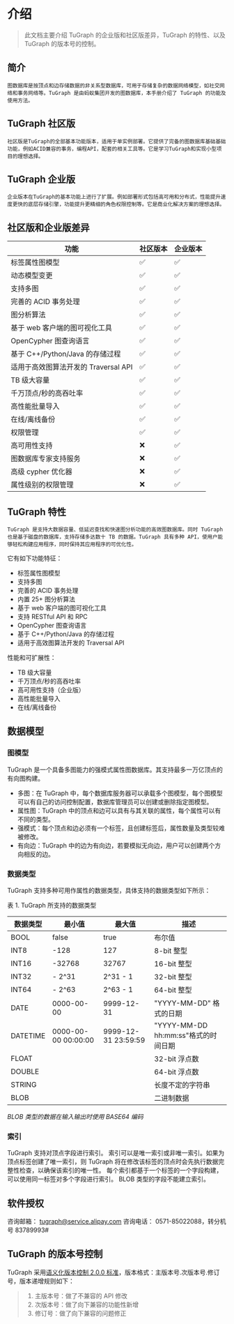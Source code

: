 # 介绍

> 此文档主要介绍 TuGraph 的企业版和社区版差异，TuGraph 的特性、以及 TuGraph 的版本号的控制。
 
## 简介

    图数据库是按顶点和边存储数据的非关系型数据库，可用于存储复杂的数据网络模型，如社交网络和事务网络等。TuGraph 是由蚂蚁集团开发的图数据库，本手册介绍了 TuGraph 的功能及使用方法。

## TuGraph 社区版

    社区版是TuGraph的全部基本功能版本，适用于单实例部署。它提供了完备的图数据库基础基础功能，例如ACID兼容的事务，编程API，配套的相关工具等。它是学习TuGraph和实现小型项目的理想选择。

## TuGraph 企业版

    企业版本在TuGraph的基本功能上进行了扩展。例如部署形式包括高可用和分布式，性能提升速度更快的底层存储引擎，功能提升更精细的角色权限控制等。它是商业化解决方案的理想选择。

## 社区版和企业版差异

| 功能                                 | 社区版本 | 企业版本 |
| ------------------------------------ | -------- | -------- |
| 标签属性图模型                       | ✅       | ✅       |
| 动态模型变更                         | ✅       | ✅       |
| 支持多图                             | ✅       | ✅       |
| 完善的 ACID 事务处理                 | ✅       | ✅       |
| 图分析算法                           | ✅       | ✅       |
| 基于 web 客户端的图可视化工具        | ✅       | ✅       |
| OpenCypher 图查询语言                | ✅       | ✅       |
| 基于 C++/Python/Java 的存储过程      | ✅       | ✅       |
| 适用于高效图算法开发的 Traversal API | ✅       | ✅       |
| TB 级大容量                          | ✅       | ✅       |
| 千万顶点/秒的高吞吐率                | ✅       | ✅       |
| 高性能批量导入                       | ✅       | ✅       |
| 在线/离线备份                        | ✅       | ✅       |
| 权限管理                             | ✅       | ✅       |
| 高可用性支持                         | ❌       | ✅       |
| 图数据库专家支持服务                 | ❌       | ✅       |
| 高级 cypher 优化器                   | ❌       | ✅       |
| 属性级别的权限管理                   | ❌       | ✅       |

## TuGraph 特性

    TuGraph 是支持大数据容量、低延迟查找和快速图分析功能的高效图数据库。同时 TuGraph 也是基于磁盘的数据库，支持存储多达数十 TB 的数据。TuGraph 具有多种 API，使用户能够轻松构建应用程序，同时保持其应用程序的可优化性。

它有如下功能特征：

- 标签属性图模型
- 支持多图
- 完善的 ACID 事务处理
- 内置 25+ 图分析算法
- 基于 web 客户端的图可视化工具
- 支持 RESTful API 和 RPC
- OpenCypher 图查询语言
- 基于 C++/Python/Java 的存储过程
- 适用于高效图算法开发的 Traversal API

性能和可扩展性：

- TB 级大容量
- 千万顶点/秒的高吞吐率
- 高可用性支持（企业版）
- 高性能批量导入
- 在线/离线备份

## 数据模型

### 图模型

TuGraph 是一个具备多图能力的强模式属性图数据库。其支持最多一万亿顶点的有向图构建。

- 多图：在 TuGraph 中，每个数据库服务器可以承载多个图模型，每个图模型可以有自己的访问控制配置，数据库管理员可以创建或删除指定图模型。
- 属性图：TuGraph 中的顶点和边可以具有与其关联的属性，每个属性可以有不同的类型。
- 强模式：每个顶点和边必须有一个标签，且创建标签后，属性数量及类型较难被修改。
- 有向边：TuGraph 中的边为有向边，若要模拟无向边，用户可以创建两个方向相反的边。

### 数据类型

TuGraph 支持多种可用作属性的数据类型，具体支持的数据类型如下所示：

<caption>表 1. TuGraph 所支持的数据类型</caption>

| **数据类型** | **最小值**          | **最大值**          | **描述**                            |
| ------------ | ------------------- | ------------------- | ----------------------------------- |
| BOOL         | false               | true                | 布尔值                              |
| INT8         | -128                | 127                 | 8-bit 整型                          |
| INT16        | -32768              | 32767               | 16-bit 整型                         |
| INT32        | - 2^31              | 2^31 - 1            | 32-bit 整型                         |
| INT64        | - 2^63              | 2^63 - 1            | 64-bit 整型                         |
| DATE         | 0000-00-00          | 9999-12-31          | "YYYY-MM-DD" 格式的日期             |
| DATETIME     | 0000-00-00 00:00:00 | 9999-12-31 23:59:59 | "YYYY-MM-DD hh:mm:ss"格式的时间日期 |
| FLOAT        |                     |                     | 32-bit 浮点数                       |
| DOUBLE       |                     |                     | 64-bit 浮点数                       |
| STRING       |                     |                     | 长度不定的字符串                    |
| BLOB         |                     |                     | 二进制数据                          |

_BLOB 类型的数据在输入输出时使用 BASE64 编码_

### 索引

TuGraph 支持对顶点字段进行索引。
索引可以是唯一索引或非唯一索引。如果为顶点标签创建了唯一索引，则 TuGraph 将在修改该标签的顶点时会先执行数据完整性检查，以确保该索引的唯一性。
每个索引都基于一个标签的一个字段构建，可以使用同一标签对多个字段进行索引。
BLOB 类型的字段不能建立索引。

## 软件授权

咨询邮箱： tugraph@service.alipay.com
咨询电话： 0571-85022088，转分机号 83789993#

## TuGraph 的版本号控制

TuGraph 采用[语义化版本控制 2.0.0 标准](https://semver.org/lang/zh-CN/)，版本格式：主版本号.次版本号.修订号，版本递增规则如下：

> 1. 主版本号：做了不兼容的 API 修改
> 2. 次版本号：做了向下兼容的功能性新增
> 3. 修订号：做了向下兼容的问题修正
